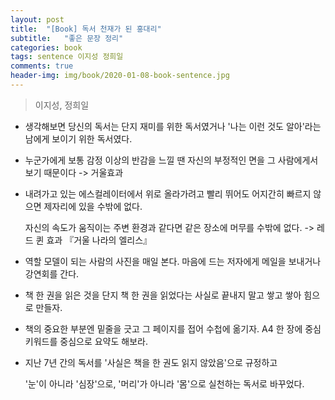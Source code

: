 ```yaml
---
layout: post
title:  "[Book] 독서 천재가 된 홍대리"
subtitle:   "좋은 문장 정리"
categories: book
tags: sentence 이지성 정희일
comments: true
header-img: img/book/2020-01-08-book-sentence.jpg
---
```


> 이지성, 정희일



- 생각해보면 당신의 독서는 단지 재미를 위한 독서였거나 '나는 이런 것도 알아'라는 남에게 보이기 위한 독서였다.



- 누군가에게 보통 감정 이상의 반감을 느낄 땐 자신의 부정적인 면을 그 사람에게서 보기 때문이다 -> 거울효과



- 내려가고 있는 에스컬레이터에서 위로 올라가려고 빨리 뛰어도 어지간히 빠르지 않으면 제자리에 있을 수밖에 없다.

  자신의 속도가 움직이는 주변 환경과 같다면 같은 장소에 머무를 수밖에 없다. -> 레드 퀸 효과 『거울 나라의 엘리스』



- 역할 모델이 되는 사람의 사진을 매일 본다. 마음에 드는 저자에게 메일을 보내거나 강연회를 간다.



- 책 한 권을 읽은 것을 단지 책 한 권을 읽었다는 사실로 끝내지 말고 쌓고 쌓아 힘으로 만들자.



- 책의 중요한 부분엔 밑줄을 긋고 그 페이지를 접어 수첩에 옮기자. A4 한 장에 중심 키워드를 중심으로 요약도 해보라.



- 지난 7년 간의 독서를 '사실은 책을 한 권도 읽지 않았음'으로 규정하고 

  '눈'이 아니라 '심장'으로, '머리'가 아니라 '몸'으로 실천하는 독서로 바꾸었다.
